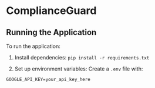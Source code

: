 # ComplianceGuard

## Running the Application
To run the application:

1. Install dependencies:
```pip install -r requirements.txt```

2. Set up environment variables:
Create a `.env` file with:
```
GOOGLE_API_KEY=your_api_key_here 